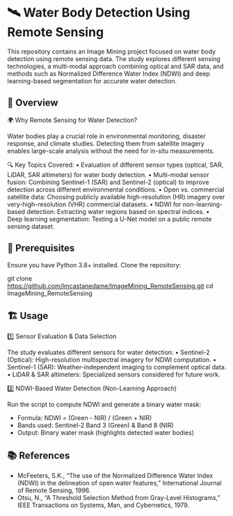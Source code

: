 # 🛰️ Water Body Detection Using Remote Sensing

This repository contains an Image Mining project focused on water body detection using remote sensing data. The study explores different sensing technologies, a multi-modal approach combining optical and SAR data, and methods such as Normalized Difference Water Index (NDWI) and deep learning-based segmentation for accurate water detection.

## 📌 Overview

🌍 Why Remote Sensing for Water Detection?

Water bodies play a crucial role in environmental monitoring, disaster response, and climate studies. Detecting them from satellite imagery enables large-scale analysis without the need for in-situ measurements.

🔍 Key Topics Covered:
	•	Evaluation of different sensor types (optical, SAR, LiDAR, SAR altimeters) for water body detection.
	•	Multi-modal sensor fusion: Combining Sentinel-1 (SAR) and Sentinel-2 (optical) to improve detection across different environmental conditions.
	•	Open vs. commercial satellite data: Choosing publicly available high-resolution (HR) imagery over very-high-resolution (VHR) commercial datasets.
	•	NDWI for non-learning-based detection: Extracting water regions based on spectral indices.
	•	Deep learning segmentation: Testing a U-Net model on a public remote sensing dataset.

## 🚀 Prerequisites

Ensure you have Python 3.8+ installed. Clone the repository:

git clone https://github.com/lmcastanedame/ImageMining_RemoteSensing.git
cd ImageMining_RemoteSensing

## 🏗 Usage

1️⃣ Sensor Evaluation & Data Selection

The study evaluates different sensors for water detection:
	•	Sentinel-2 (Optical): High-resolution multispectral imagery for NDWI computation.
	•	Sentinel-1 (SAR): Weather-independent imaging to complement optical data.
	•	LiDAR & SAR altimeters: Specialized sensors considered for future work.

2️⃣ NDWI-Based Water Detection (Non-Learning Approach)

Run the script to compute NDWI and generate a binary water mask:

- Formula: NDWI = (Green - NIR) / (Green + NIR)
- Bands used: Sentinel-2 Band 3 (Green) & Band 8 (NIR)
- Output: Binary water mask (highlights detected water bodies)

## 📚 References
- McFeeters, S.K., “The use of the Normalized Difference Water Index (NDWI) in the delineation of open water features,” International Journal of Remote Sensing, 1996.
- Otsu, N., “A Threshold Selection Method from Gray-Level Histograms,” IEEE Transactions on Systems, Man, and Cybernetics, 1979.
